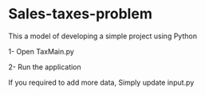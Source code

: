 # Sales-taxes-problem
This a model of developing a simple project using Python

1- Open TaxMain.py

2- Run the application

If you required to add more data, Simply update input.py
